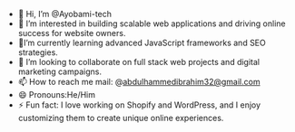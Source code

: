 - 👋 Hi, I’m @Ayobami-tech
- 👀 I’m interested in building scalable web applications and driving online success for website owners.
- 🌱I’m currently learning advanced JavaScript frameworks and SEO strategies.
- 💞️ I’m looking to collaborate on full stack web projects and digital marketing campaigns.
- 📫 How to reach me mail: @abdulhammedibrahim32@gmail.com
- 😄 Pronouns:He/Him
- ⚡ Fun fact: I love working on Shopify and WordPress, and I enjoy customizing them to create unique online experiences.

<!---
Ayobami-tech/Ayobami-tech is a ✨ special ✨ repository because its `README.md` (this file) appears on your GitHub profile.
You can click the Preview link to take a look at your changes.
--->
